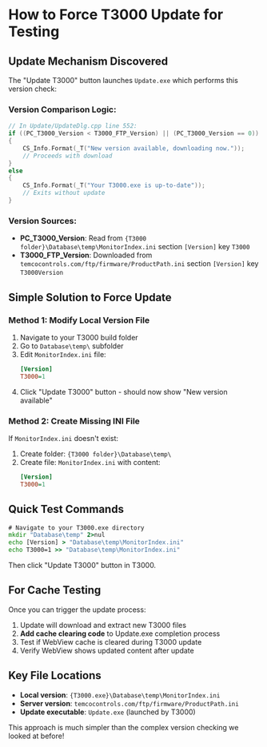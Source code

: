 # How to Force T3000 Update for Testing

## Update Mechanism Discovered

The "Update T3000" button launches `Update.exe` which performs this version check:

### Version Comparison Logic:
```cpp
// In Update/UpdateDlg.cpp line 552:
if ((PC_T3000_Version < T3000_FTP_Version) || (PC_T3000_Version == 0))
{
    CS_Info.Format(_T("New version available, downloading now."));
    // Proceeds with download
}
else
{
    CS_Info.Format(_T("Your T3000.exe is up-to-date"));
    // Exits without update
}
```

### Version Sources:
- **PC_T3000_Version**: Read from `{T3000 folder}\Database\temp\MonitorIndex.ini` section `[Version]` key `T3000`
- **T3000_FTP_Version**: Downloaded from `temcocontrols.com/ftp/firmware/ProductPath.ini` section `[Version]` key `T3000Version`

## Simple Solution to Force Update

### Method 1: Modify Local Version File
1. Navigate to your T3000 build folder
2. Go to `Database\temp\` subfolder
3. Edit `MonitorIndex.ini` file:
   ```ini
   [Version]
   T3000=1
   ```
4. Click "Update T3000" button - should now show "New version available"

### Method 2: Create Missing INI File
If `MonitorIndex.ini` doesn't exist:
1. Create folder: `{T3000 folder}\Database\temp\`
2. Create file: `MonitorIndex.ini` with content:
   ```ini
   [Version]
   T3000=1
   ```

## Quick Test Commands
```cmd
# Navigate to your T3000.exe directory
mkdir "Database\temp" 2>nul
echo [Version] > "Database\temp\MonitorIndex.ini"
echo T3000=1 >> "Database\temp\MonitorIndex.ini"
```

Then click "Update T3000" button in T3000.

## For Cache Testing
Once you can trigger the update process:
1. Update will download and extract new T3000 files
2. **Add cache clearing code** to Update.exe completion process
3. Test if WebView cache is cleared during T3000 update
4. Verify WebView shows updated content after update

## Key File Locations
- **Local version**: `{T3000.exe}\Database\temp\MonitorIndex.ini`
- **Server version**: `temcocontrols.com/ftp/firmware/ProductPath.ini`
- **Update executable**: `Update.exe` (launched by T3000)

This approach is much simpler than the complex version checking we looked at before!
